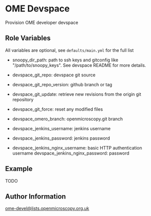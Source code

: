 OME Devspace
============

Provision OME developer devspace


Role Variables
--------------

All variables are optional, see `defaults/main.yml` for the full list

- snoopy_dir_path: path to ssh keys and gitconfig like "/path/to/snoopy_keys". See devspace README for more details.

- devspace_git_repo:  devspace git source
- devspace_git_repo_version: github branch or tag

- devspace_git_update: retrieve new revisions from the origin git repository
- devspace_git_force: reset any modified files

- devspace_omero_branch: openmicroscopy.git branch

- devspace_jenkins_username: jenkins username
- devspace_jenkins_password: jenkins password

- devspace_jenkins_nginx_username: basic HTTP authentication username
devspace_jenkins_nginx_password:  password


Example
-------

TODO


Author Information
------------------

ome-devel@lists.openmicroscopy.org.uk
